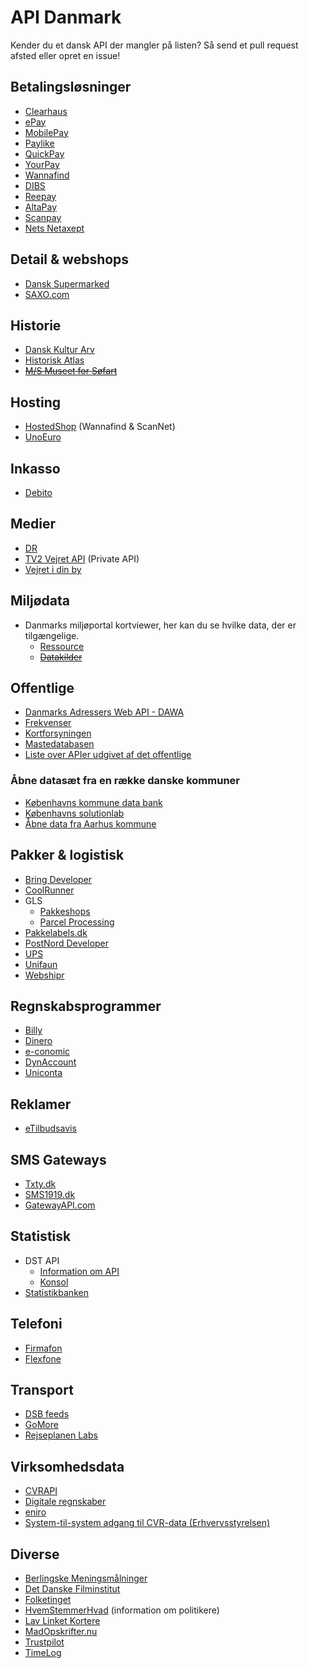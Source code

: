 # API Danmark
Kender du et dansk API der mangler på listen? Så send et pull request afsted eller opret en issue! 

## Betalingsløsninger
- [Clearhaus](http://docs.gateway.clearhaus.com/)
- [ePay](http://tech.epay.dk/da/betalingswebservice)
- [MobilePay](https://www.mobilepay.dk/da-dk/Developer/Pages/developer.aspx)
- [Paylike](https://github.com/paylike/api-docs)
- [QuickPay](https://learn.quickpay.net/tech-talk/api)
- [YourPay](http://api.yourpay.dk)
- [Wannafind](https://static.zitcom.dk/marketing/wannafind/paymentgateway_documentation.pdf)
- [DIBS](http://tech.dibspayment.com/D2/API)
- [Reepay](https://docs.reepay.com/api/)
- [AltaPay](https://altapay.com/technology/integration-manuals#download)
- [Scanpay](https://docs.scanpay.dk)
- [Nets Netaxept](https://shop.nets.eu/da/web/partners)

## Detail & webshops
- [Dansk Supermarked](https://developer.dansksupermarked.dk/v1/api/reference/overview/)
- [SAXO.com](http://api.saxo.com/)


## Historie
- [Dansk Kultur Arv](http://www.danskkulturarv.dk/api/)
- [Historisk Atlas](http://blog.historiskatlas.dk/api/)
- ~~[M/S Museet for Søfart](http://mfs.dk/soeg-i-soefartshistorien/api)~~

## Hosting
- [HostedShop](http://api-help.hostedshop.dk) (Wannafind & ScanNet)
- [UnoEuro](https://www.unoeuro.com/docs/api.php)

## Inkasso
- [Debito](https://www.debito.dk/api)

## Medier
- [DR](http://www.dr.dk/mu-online/)
- [TV2 Vejret API](https://vejret-api.tv2.dk) (Private API)
- [Vejret i din by](http://vejr.eu/pages/api-documentation)

## Miljødata
- Danmarks miljøportal kortviewer, her kan du se hvilke data, der er tilgængelige.
    - [Ressource](http://arealinformation.miljoeportal.dk/distribution/)
    - ~~[Datakilder](http://www.miljoeportal.dk/soegmiljoedata/soeg_areal/Sider/download%20data.aspx)~~

## Offentlige
- [Danmarks Adressers Web API - DAWA](https://dawa.aws.dk/)
- [Frekvenser](http://frekvens.erhvervsstyrelsen.dk/OffentligtAPI.pdf)
- [Kortforsyningen](https://www.kortforsyningen.dk/content/webtjenester)
- [Mastedatabasen](https://mastedatabasen.dk/Viskort/ContentPages/DataFraDatabasen.aspx?callingapp=mastedb#webapi)
- [Liste over APIer udgivet af det offentlige](http://datahub.virk.dk/data/search)

### Åbne datasæt fra en række danske kommuner
- [Københavns kommune data bank](http://data.kk.dk/)
- [Københavns solutionlab](http://cphsolutionslab.dk/)
- [Åbne data fra Aarhus kommune](https://www.odaa.dk)

## Pakker & logistisk
- [Bring Developer](http://developer.bring.com)
- [CoolRunner](https://docs.coolrunner.dk)
- GLS
    - [Pakkeshops](http://www.gls.dk/webservices_v2/wsPakkeshop.asmx?WSD)
    - [Parcel Processing](http://api.gls.dk/ws/)
- [Pakkelabels.dk](https://api.pakkelabels.dk)
- [PostNord Developer](https://developer.postnord.com)
- [UPS](https://www.ups.com/content/dk/da/resources/sri/apidefinition.html)
- [Unifaun](https://www.unifaunonline.se/rs-docs/)
- [Webshipr](http://docs.webshipr.apiary.io)

## Regnskabsprogrammer
- [Billy](https://www.billy.dk/api)
- [Dinero](https://api.dinero.dk/docs)
- [e-conomic](https://www.e-conomic.dk/tillaegsmoduler/api)
- [DynAccount](https://dynaccount.dk/funktioner/api-integration/)
- [Uniconta](http://www.uniconta.com/da/uniconta-api/)

## Reklamer
- [eTilbudsavis](http://docs.api.etilbudsavis.dk)

## SMS Gateways
- [Txty.dk](http://api.txty.dk/4/)
- [SMS1919.dk](http://www.sms1919.dk/api/)
- [GatewayAPI.com](https://gatewayapi.com/docs/)

## Statistisk
- DST API
    - [Information om API](http://www.dst.dk/da/Statistik/statistikbanken/api)
    - [Konsol](http://api.statbank.dk/console#subjects)
- [Statistikbanken](http://www.dst.dk/da/Statistik/statistikbanken.aspx)

## Telefoni
- [Firmafon](https://dev.firmafon.dk/)
- [Flexfone](https://cdn.rawgit.com/mauran/API-Danmark/e35d562/assets/flexfone.pdf)

## Transport
- [DSB feeds](https://www.dsb.dk/dsb-labs/feeds)
- [GoMore](http://developer.gomore.com/)
- [Rejseplanen Labs](http://labs.rejseplanen.dk/)

## Virksomhedsdata
- [CVRAPI](http://cvrapi.dk)
- [Digitale regnskaber](http://datahub.virk.dk/dataset/system-til-system-adgang-til-regnskabsdata)
- [eniro](https://api.eniro.com)
- [System-til-system adgang til CVR-data (Erhvervsstyrelsen)](http://datahub.virk.dk/dataset/system-til-system-adgang-til-cvr-data)


## Diverse
- [Berlingske Meningsmålninger](http://www.b.dk/upload/webred/bmsandbox/opinion_poll/2015/pollofpolls.xml)
- [Det Danske Filminstitut](http://www.dfi.dk/opendata.aspx)
- [Folketinget](http://www.ft.dk/AabneData)
- [HvemStemmerHvad](http://www.hvemstemmerhvad.dk/api/api.php) (information om politikere)
- [Lav Linket Kortere](http://llk.dk/api)
- [MadOpskrifter.nu](http://start.madopskrifter.nu/MadopskrifternuAPI.aspx)
- [Trustpilot](https://developers.trustpilot.com/)
- [TimeLog](http://api.timelog.com/)
